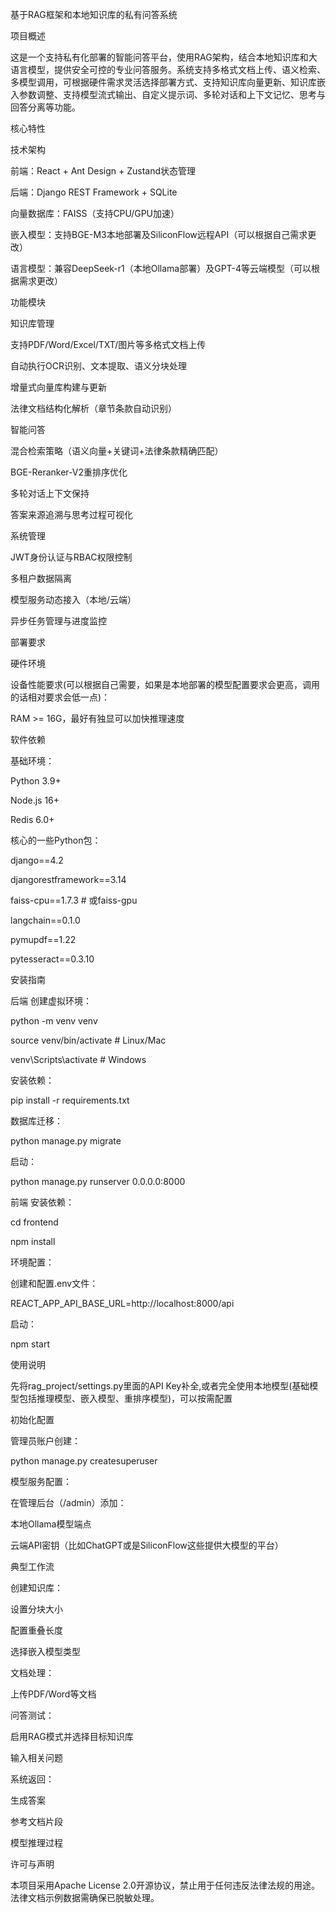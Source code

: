 基于RAG框架和本地知识库的私有问答系统

项目概述

这是一个支持私有化部署的智能问答平台，使用RAG架构，结合本地知识库和大语言模型，提供安全可控的专业问答服务。系统支持多格式文档上传、语义检索、多模型调用，可根据硬件需求灵活选择部署方式、支持知识库向量更新、知识库嵌入参数调整、支持模型流式输出、自定义提示词、多轮对话和上下文记忆、思考与回答分离等功能。

核心特性

技术架构

前端：React + Ant Design + Zustand状态管理

后端：Django REST Framework + SQLite

向量数据库：FAISS（支持CPU/GPU加速）

嵌入模型：支持BGE-M3本地部署及SiliconFlow远程API（可以根据自己需求更改）

语言模型：兼容DeepSeek-r1（本地Ollama部署）及GPT-4等云端模型（可以根据需求更改）

功能模块

知识库管理

支持PDF/Word/Excel/TXT/图片等多格式文档上传

自动执行OCR识别、文本提取、语义分块处理

增量式向量库构建与更新

法律文档结构化解析（章节条款自动识别）

智能问答

混合检索策略（语义向量+关键词+法律条款精确匹配）

BGE-Reranker-V2重排序优化

多轮对话上下文保持

答案来源追溯与思考过程可视化



系统管理

JWT身份认证与RBAC权限控制

多租户数据隔离

模型服务动态接入（本地/云端）

异步任务管理与进度监控



部署要求

硬件环境

设备性能要求(可以根据自己需要，如果是本地部署的模型配置要求会更高，调用的话相对要求会低一点)：

RAM >= 16G，最好有独显可以加快推理速度



软件依赖

基础环境：

Python 3.9+

Node.js 16+

Redis 6.0+



核心的一些Python包：

django==4.2

djangorestframework==3.14

faiss-cpu==1.7.3  # 或faiss-gpu

langchain==0.1.0

pymupdf==1.22

pytesseract==0.3.10



安装指南

后端
创建虚拟环境：

python -m venv venv

source venv/bin/activate  # Linux/Mac

venv\Scripts\activate  # Windows

安装依赖：

pip install -r requirements.txt

数据库迁移：

python manage.py migrate

启动：

python manage.py runserver 0.0.0.0:8000

前端
安装依赖：

cd frontend

npm install

环境配置：

创建和配置.env文件：

REACT_APP_API_BASE_URL=http://localhost:8000/api

启动：

npm start



使用说明

先将rag_project/settings.py里面的API Key补全,或者完全使用本地模型(基础模型包括推理模型、嵌入模型、重排序模型)，可以按需配置



初始化配置

管理员账户创建：

python manage.py createsuperuser

模型服务配置：

在管理后台（/admin）添加：

本地Ollama模型端点

云端API密钥（比如ChatGPT或是SiliconFlow这些提供大模型的平台）



典型工作流

创建知识库：

设置分块大小

配置重叠长度

选择嵌入模型类型



文档处理：

上传PDF/Word等文档



问答测试：

启用RAG模式并选择目标知识库

输入相关问题

系统返回：

生成答案

参考文档片段

模型推理过程



许可与声明

本项目采用Apache License 2.0开源协议，禁止用于任何违反法律法规的用途。法律文档示例数据需确保已脱敏处理。
